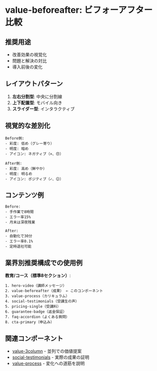 # value-beforeafter: ビフォーアフター比較

## 推奨用途
- 改善効果の視覚化
- 問題と解決の対比
- 導入前後の変化

## レイアウトパターン
1. **左右分割型**: 中央に分割線
2. **上下配置型**: モバイル向き
3. **スライダー型**: インタラクティブ

## 視覚的な差別化
```
Before側:
- 彩度: 低め（グレー寄り）
- 明度: 暗め
- アイコン: ネガティブ（×、😞）

After側:
- 彩度: 高め（鮮やか）
- 明度: 明るめ
- アイコン: ポジティブ（✓、😊）
```

## コンテンツ例
```
Before:
- 手作業で8時間
- エラー率15%
- 月末は深夜残業

After:
- 自動化で30分
- エラー率0.1%
- 定時退社可能
```

## 業界別推奨構成での使用例
**教育/コース（標準8セクション）**:
```
1. hero-video（講師メッセージ）
2. value-beforeafter（成果） ← このコンポーネント
3. value-process（カリキュラム）
4. social-testimonials（受講生の声）
5. pricing-single（受講料）
6. guarantee-badge（返金保証）
7. faq-accordion（よくある質問）
8. cta-primary（申込み）
```

## 関連コンポーネント
- [value-3column](../features/value-3column.md) - 並列での価値提案
- [social-testimonials](../social-proof/social-testimonials.md) - 実際の成果の証明
- [value-process](../features/value-process.md) - 変化への道筋を説明